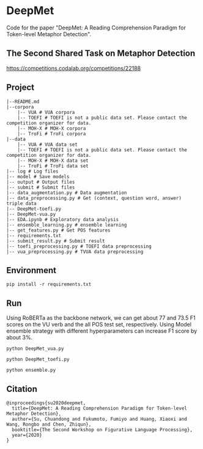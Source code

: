 # DeepMet
Code for the paper "DeepMet: A Reading Comprehension Paradigm for Token-level Metaphor Detection".

## The Second Shared Task on Metaphor Detection
https://competitions.codalab.org/competitions/22188

## Project
	|--README.md
	|--corpora
	    |-- VUA # VUA corpora
	    |-- TOEFI # TOEFI is not a public data set. Please contact the competition organizer for data.
	    |-- MOH-X # MOH-X corpora
	    |-- TroFi # TroFi corpora
	|--data
	    |-- VUA # VUA data set
	    |-- TOEFI # TOEFI is not a public data set. Please contact the competition organizer for data.
	    |-- MOH-X # MOH-X data set
	    |-- TroFi # TroFi data set
	|-- log # Log files
	|-- model # Save models
	|-- output # Output files 
	|-- submit # Submit files
	|-- data_augmentation.py # Data augmentation
	|-- data_preprocessing.py # Get (context, question word, answer) triple data
	|-- DeepMet-toefi.py
	|-- DeepMet-vua.py
	|-- EDA.ipynb # Exploratory data analysis
    |-- ensemble_learning.py # ensemble learning
	|-- get_features.py # Get POS features
	|-- requirements.txt
	|-- submit_result.py # Submit result
	|-- toefi_preprocessing.py # TOEFI data preprocessing
	|-- vua_preprocessing.py # TVUA data preprocessing
	

## Environment
```
pip install -r requirements.txt
```

## Run
Using RoBERTa as the backbone network, we can get about 77 and 73.5 F1 scores on the VU verb and the all POS test set, respectively. Using Model ensemble strategy with different hyperparameters can increase F1 score by about 3%.

```
python DeepMet_vua.py
```
```
python DeepMet_toefi.py
```
```
python ensemble.py
```

## Citation
```
@inproceedings{su2020deepmet,
  title={DeepMet: A Reading Comprehension Paradigm for Token-level Metaphor Detection},
  author={Su, Chuandong and Fukumoto, Fumiyo and Huang, Xiaoxi and Wang, Rongbo and Chen, Zhiqun},
  booktitle={The Second Workshop on Figurative Language Processing},
  year={2020}
}
```
